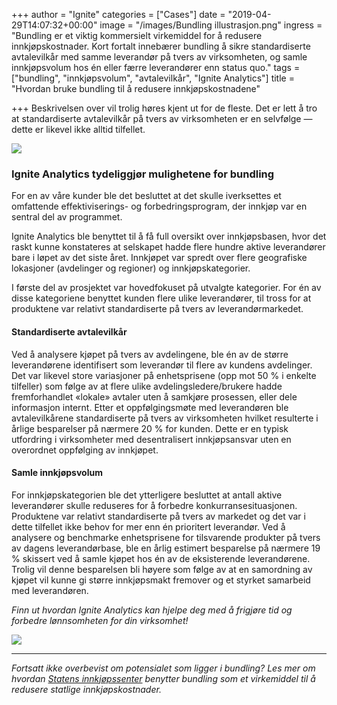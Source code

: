 +++
author = "Ignite"
categories = ["Cases"]
date = "2019-04-29T14:07:32+00:00"
image = "/images/Bundling illustrasjon.png"
ingress = "Bundling er et viktig kommersielt virkemiddel for å redusere innkjøpskostnader. Kort fortalt innebærer bundling å sikre standardiserte avtalevilkår med samme leverandør på tvers av virksomheten, og samle innkjøpsvolum hos én eller færre leverandører enn status quo."
tags = ["bundling", "innkjøpsvolum", "avtalevilkår", "Ignite Analytics"]
title = "Hvordan bruke bundling til å redusere innkjøpskostnadene"

+++
Beskrivelsen over vil trolig høres kjent ut for de fleste. Det er lett å tro at standardiserte avtalevilkår på tvers av virksomheten er en selvfølge — dette er likevel ikke alltid tilfellet.

![](https://cdn-images-1.medium.com/max/800/1*lVtFbwRmLfsnf6Y9ibhQAQ.png)

### Ignite Analytics tydeliggjør mulighetene for bundling

For en av våre kunder ble det besluttet at det skulle iverksettes et omfattende effektiviserings- og forbedringsprogram, der innkjøp var en sentral del av programmet.

Ignite Analytics ble benyttet til å få full oversikt over innkjøpsbasen, hvor det raskt kunne konstateres at selskapet hadde flere hundre aktive leverandører bare i løpet av det siste året. Innkjøpet var spredt over flere geografiske lokasjoner (avdelinger og regioner) og innkjøpskategorier.

I første del av prosjektet var hovedfokuset på utvalgte kategorier. For én av disse kategoriene benyttet kunden flere ulike leverandører, til tross for at produktene var relativt standardiserte på tvers av leverandørmarkedet.

#### Standardiserte avtalevilkår

Ved å analysere kjøpet på tvers av avdelingene, ble én av de større leverandørene identifisert som leverandør til flere av kundens avdelinger. Det var likevel store variasjoner på enhetsprisene (opp mot 50 % i enkelte tilfeller) som følge av at flere ulike avdelingsledere/brukere hadde fremforhandlet «lokale» avtaler uten å samkjøre prosessen, eller dele informasjon internt. Etter et oppfølgingsmøte med leverandøren ble avtalevilkårene standardiserte på tvers av virksomheten hvilket resulterte i årlige besparelser på nærmere 20 % for kunden. Dette er en typisk utfordring i virksomheter med desentralisert innkjøpsansvar uten en overordnet oppfølging av innkjøpet.

#### Samle innkjøpsvolum

For innkjøpskategorien ble det ytterligere besluttet at antall aktive leverandører skulle reduseres for å forbedre konkurransesituasjonen. Produktene var relativt standardiserte på tvers av markedet og det var i dette tilfellet ikke behov for mer enn én prioritert leverandør. Ved å analysere og benchmarke enhetsprisene for tilsvarende produkter på tvers av dagens leverandørbase, ble en årlig estimert besparelse på nærmere 19 % skissert ved å samle kjøpet hos én av de eksisterende leverandørene. Trolig vil denne besparelsen bli høyere som følge av at en samordning av kjøpet vil kunne gi større innkjøpsmakt fremover og et styrket samarbeid med leverandøren.

_Finn ut hvordan Ignite Analytics kan hjelpe deg med å frigjøre tid og forbedre lønnsomheten for din virksomhet!_

[![](https://cdn-images-1.medium.com/max/800/1*wNfW3gtCL-EO9XYJOYYSnQ.png)](https://www.ignite.no/ignite-analytics/demo/)

***

_Fortsatt ikke overbevist om potensialet som ligger i bundling? Les mer om hvordan_ [_Statens innkjøpssenter_](https://www.difi.no/nyhet/2018/12/staten-kan-spare-mange-milliarder-pa-felles-innkjop) _benytter bundling som et virkemiddel til å redusere statlige innkjøpskostnader._